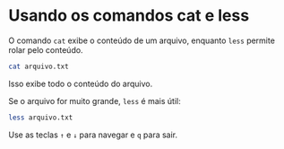 # Usando os comandos cat e less

O comando `cat` exibe o conteúdo de um arquivo, enquanto `less` permite rolar pelo conteúdo.

```bash
cat arquivo.txt
```

Isso exibe todo o conteúdo do arquivo.

Se o arquivo for muito grande, `less` é mais útil:

```bash
less arquivo.txt
```

Use as teclas `↑` e `↓` para navegar e `q` para sair.